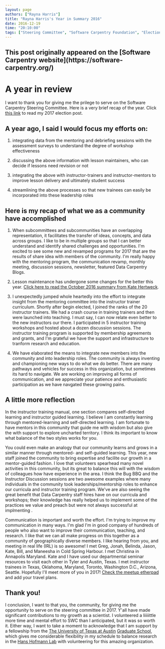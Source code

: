 ```yaml
---
layout: page
authors: ["Rayna Harris"]
title: "Rayna Harris's Year in Summary 2016"
date: 2016-12-19
time: "20:10:00"
tags: ["Steering Committee", "Software Carpentry Foundation", "Election 2016", "Software Carpentry"]
---
```


<h2>This post originally appeared on the [Software Carpentry website](https://software-carpentry.org/)</h2>

# A year in review 
I want to thank you for giving me the prilege to serve on the Software Carpentry Steering Committee. Here is a very brief recap of the year. Click [this link]({{site.baseurl}}/blog/2016/01/steering-harris.html) to read my 2017 election post. 

## A year ago, I said I would focus my efforts on:

1. integrating data from the mentoring and debriefing sessions with the assessment surveys to understand the degree of workshop effectiveness 

2. discussing the above information with lesson maintainers, who can decide if lessons need revision or not

3. integrating the above with instructor-trainers and instructor-mentors to improve lesson delivery and ultimately student success

4. streamlining the above processes so that new trainees can easily be incorporated into these leadership roles

## Here is my recap of what we as a community have accomplished

1. When subcommittees and subcommunities have an overlapping representation, it facilitates the transfer of ideas, concepts, and data across groups. I like to be in multiple groups so that I can better understand and identify shared challenges and opportunities. I'm excited to see some new and revamped programs for 2017 that are the results of share idea with members of the community. I'm really happy with the mentoring program, the communication revamp, monthly meeting, discussion sessions, newsletter, featured Data Carpentry Blogs. 

2. Lesson maintenance has undergone some changes for the better this year. [Click here to read the October 2016 summary from Kate Hertweck](https://software-carpentry.org/blog/2016/10/maintainers-meeting.html).

3. I unexpectedly jumped whole heartedly into the effort to integrate insight from the mentoring committee into the instructor trainer curriculum. Shortly after begin elected, I joined the ranks of the 20 instructor trainers. We had a crash course in training trainers and then were launched into teaching. I must say, I can now relate even better to the new instructors our there. I participated in 5 instructor training workshops and hosted about a dozen discussion sessions. The instructor training program is supported by membership agreements and grants, and I'm grateful we have the support and infrastructure to tranform research and education. 

4. We have elaborated the means to integrate new members into the community and into leadership roles. The community is always inventing and championing new ways to do what we do better. There are many pathways and vehicles for success in this organization, but sometimes its hard to navigate. We are working on improving all forms of communication, and we appreciate your patience and enthusiastic participation as we have navgated these growing pains. 

## A little more reflection
In the instructor training manual, one section compares self-directed learning and instructor guided learning. I believe I am constantly learning through mentored-learning and self-directed learning. I am fortunate to have mentors in this community that guide me with wisdom but also give the with support to explore uncharted territory. I think its important to know what balance of the two styles works for you. 

You could even make an analogy that our community learns and grows in a similar manner through mentored- and self-guided learning. This year, new staff joined the community to bring expertise and facilite our growth in a mentor-guided fashion. I love that volunteers spearhead many novel activities in this community, but its great to balance this will with the wisdom of colleagues how have experience in the area. I think the Bug BBQ and the Instructor Discussion sessions are two awesome examples where many individuals in the community took leaderships/mentorship roles to enhance our curricula and instructor training program. We've are also seeing the great benefit that Data Carpentry staff hires have on our curricula and workshops; their knowledge has really helped us to implement some of the practices we value and preach but were not always successful at implmenting . 

Communication is important and worth the effort. I'm trying to improve my communication in many ways. I'm glad I'm in good company of hundreds of people who also want to improve their communication, teaching, and research. I like that we can all make progress on this together as a community of geographically diverse members. 
I like hearing from you, and meeting in real life (IRL) is so awesome! I met Greg, Jonah, Belinda, Jason, Kate, Bill, and Maneesha in Cold Spring Harbour. I met Christina in Annapolis Maryland. Kate and I have used our departmental seminar resources to visit each other in Tyler and Austin, Texas. I met instructor trainees in Texas, Oklahoma, Maryland, Toronto, Washington D.C., Arizona, Seattle. Hopefully I'll meet more of you in 2017! [Check the meetup etherpad](http://pad.software-carpentry.org/swc-events-meetup) and add your travel plans.  

## Thank you!
I conclusion, I want to that you, the community, for giving me the opportunity to serve on the steering committee in 2017. Y'all have made significant contributions to  my growth as a scientist. I volunteered a liiiiittle more time and mental effort to SWC than I anticipated, but it was so worth it. Either way, I want to take a moment to acknowledge that I am support by a fellowship from the [The University of Texas at Austin](http://www.utexas.edu/) [Graduate School](https://gradschool.utexas.edu/), which gives me considerable flexibility in my schedule to balance research in the [Hans Hofmann Lab](https://cichlid.biosci.utexas.edu/) with volunteering for this amazing organization.   
